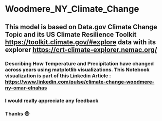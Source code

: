 # Woodmere_NY_Climate_Change
## This model is based on Data.gov Climate Change Topic and its US Climate Resilience Toolkit https://toolkit.climate.gov/#explore data with its explorer https://crt-climate-explorer.nemac.org/
### Describing How Temperature and Precipitation have changed across years using matplotlib visualizations. This Notebook visualization is part of this Linkedin Article : https://www.linkedin.com/pulse/climate-change-woodmere-ny-omar-elnahas
### I would really appreciate any feedback
### Thanks 😄
